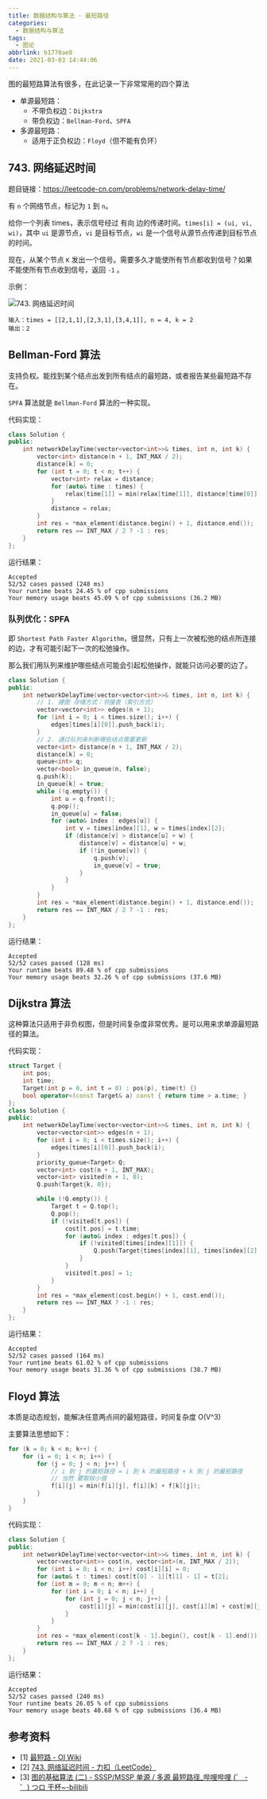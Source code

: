 ```yaml
---
title: 数据结构与算法 - 最短路径
categories:
  - 数据结构与算法
tags:
  - 图论
abbrlink: b1770ae8
date: 2021-03-03 14:44:06
---
```

图的最短路算法有很多，在此记录一下非常常用的四个算法

- 单源最短路：
    - 不带负权边：`Dijkstra`
    - 带负权边：`Bellman-Ford`、`SPFA`
- 多源最短路：
    - 适用于正负权边：`Floyd`（但不能有负环）

<!-- more -->

## 743. 网络延迟时间

题目链接：<https://leetcode-cn.com/problems/network-delay-time/>

有 `n` 个网络节点，标记为 `1` 到 `n`。

给你一个列表 times，表示信号经过 有向 边的传递时间。`times[i] = (ui, vi, wi)`，其中 `ui` 是源节点，`vi` 是目标节点，`wi` 是一个信号从源节点传递到目标节点的时间。

现在，从某个节点 `K` 发出一个信号。需要多久才能使所有节点都收到信号？如果不能使所有节点收到信号，返回 `-1` 。

示例：

![743. 网络延迟时间](https://assets.leetcode.com/uploads/2019/05/23/931_example_1.png)

    输入：times = [[2,1,1],[2,3,1],[3,4,1]], n = 4, k = 2
    输出：2

## Bellman-Ford 算法

支持负权。能找到某个结点出发到所有结点的最短路，或者报告某些最短路不存在。

`SPFA` 算法就是 `Bellman-Ford` 算法的一种实现。

代码实现：

``` cpp
class Solution {
public:
    int networkDelayTime(vector<vector<int>>& times, int n, int k) {
        vector<int> distance(n + 1, INT_MAX / 2);
        distance[k] = 0;
        for (int t = 0; t < n; t++) {
            vector<int> relax = distance;
            for (auto& time : times) {
                relax[time[1]] = min(relax[time[1]], distance[time[0]] + time[2]);
            }
            distance = relax;
        }
        int res = *max_element(distance.begin() + 1, distance.end());
        return res == INT_MAX / 2 ? -1 : res;
    }
};
```

运行结果：

    Accepted
    52/52 cases passed (248 ms)
    Your runtime beats 24.45 % of cpp submissions
    Your memory usage beats 45.09 % of cpp submissions (36.2 MB)

### 队列优化：SPFA

即 `Shortest Path Faster Algorithm`，很显然，只有上一次被松弛的结点所连接的边，才有可能引起下一次的松弛操作。

那么我们用队列来维护哪些结点可能会引起松弛操作，就能只访问必要的边了。

``` cpp
class Solution {
public:
    int networkDelayTime(vector<vector<int>>& times, int n, int k) {
        // 1. 建图 存储方式：邻接表（索引方式）
        vector<vector<int>> edges(n + 1);
        for (int i = 0; i < times.size(); i++) {
            edges[times[i][0]].push_back(i);
        }
        // 2. 通过队列来判断哪些结点需要更新
        vector<int> distance(n + 1, INT_MAX / 2);
        distance[k] = 0;
        queue<int> q;
        vector<bool> in_queue(n, false);
        q.push(k);
        in_queue[k] = true;
        while (!q.empty()) {
            int u = q.front();
            q.pop();
            in_queue[u] = false;
            for (auto& index : edges[u]) {
                int v = times[index][1], w = times[index][2];
                if (distance[v] > distance[u] + w) {
                    distance[v] = distance[u] + w;
                    if (!in_queue[v]) {
                        q.push(v);
                        in_queue[v] = true;
                    }
                }
            }
        }
        int res = *max_element(distance.begin() + 1, distance.end());
        return res == INT_MAX / 2 ? -1 : res;
    }
};
```

运行结果：

    Accepted
    52/52 cases passed (128 ms)
    Your runtime beats 89.48 % of cpp submissions
    Your memory usage beats 32.26 % of cpp submissions (37.6 MB)

## Dijkstra 算法

这种算法只适用于非负权图，但是时间复杂度非常优秀。是可以用来求单源最短路径的算法。

代码实现：

``` cpp
struct Target {
    int pos;
    int time;
    Target(int p = 0, int t = 0) : pos(p), time(t) {}
    bool operator<(const Target& a) const { return time > a.time; }
};
class Solution {
public:
    int networkDelayTime(vector<vector<int>>& times, int n, int k) {
        vector<vector<int>> edges(n + 1);
        for (int i = 0; i < times.size(); i++) {
            edges[times[i][0]].push_back(i);
        }
        priority_queue<Target> Q;
        vector<int> cost(n + 1, INT_MAX);
        vector<int> visited(n + 1, 0);
        Q.push(Target{k, 0});

        while (!Q.empty()) {
            Target t = Q.top();
            Q.pop();
            if (!visited[t.pos]) {
                cost[t.pos] = t.time;
                for (auto& index : edges[t.pos]) {
                    if (!visited[times[index][1]]) {
                        Q.push(Target{times[index][1], times[index][2] + t.time});
                    }
                }
                visited[t.pos] = 1;
            }
        }
        int res = *max_element(cost.begin() + 1, cost.end());
        return res == INT_MAX ? -1 : res;
    }
};
```

运行结果：

    Accepted
    52/52 cases passed (164 ms)
    Your runtime beats 61.02 % of cpp submissions
    Your memory usage beats 31.36 % of cpp submissions (38.7 MB)

## Floyd 算法

本质是动态规划，能解决任意两点间的最短路径，时间复杂度 O(V^3)

主要算法思想如下：

``` cpp
for (k = 0; k < n; k++) {
    for (i = 0; i < n; i++) {
        for (j = 0; j < n; j++) {
            // i 到 j 的最短路径 = i 到 k 的最短路径 + k 到 j 的最短路径
            // 当然 要取较小值
            f[i][j] = min(f[i][j], f[i][k] + f[k][j]);
        }
    }
}
```

代码实现：

``` cpp
class Solution {
public:
    int networkDelayTime(vector<vector<int>>& times, int n, int k) {
        vector<vector<int>> cost(n, vector<int>(n, INT_MAX / 2));
        for (int i = 0; i < n; i++) cost[i][i] = 0;
        for (auto& t : times) cost[t[0] - 1][t[1] - 1] = t[2];
        for (int m = 0; m < n; m++) {
            for (int i = 0; i < n; i++) {
                for (int j = 0; j < n; j++) {
                    cost[i][j] = min(cost[i][j], cost[i][m] + cost[m][j]);
                }
            }
        }
        int res = *max_element(cost[k - 1].begin(), cost[k - 1].end());
        return res == INT_MAX / 2 ? -1 : res;
    }
};
```

运行结果：

    Accepted
    52/52 cases passed (240 ms)
    Your runtime beats 26.05 % of cpp submissions
    Your memory usage beats 40.68 % of cpp submissions (36.4 MB)


## 参考资料

* [1] [最短路 - OI Wiki](https://oi-wiki.org/graph/shortest-path/)
* [2] [743. 网络延迟时间 - 力扣（LeetCode）](https://leetcode-cn.com/problems/network-delay-time/)
* [3] [图的基础算法 (二) - SSSP/MSSP 单源 / 多源 最短路径_哔哩哔哩 (゜ - ゜) つロ 干杯~-bilibili](https://www.bilibili.com/video/BV1L5411G7P8)
